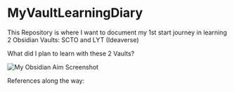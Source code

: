 # MyVaultLearningDiary
This Repository is where I want to document my 1st start journey in learning 2 Obsidian Vaults: SCTO and LYT (Ideaverse)

What did I plan to learn with these 2 Vaults?

<insert mermaid or excalidraw picture here >

![My Obsidian Aim Screenshot](https://github.com/)

References along the way:


